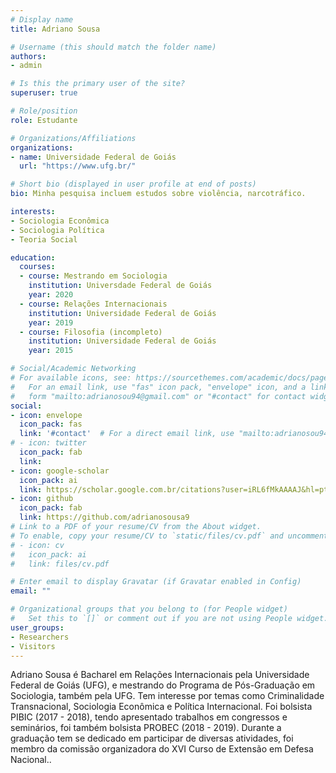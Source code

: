 ```yaml
---
# Display name
title: Adriano Sousa

# Username (this should match the folder name)
authors:
- admin

# Is this the primary user of the site?
superuser: true

# Role/position
role: Estudante

# Organizations/Affiliations
organizations:
- name: Universidade Federal de Goiás
  url: "https://www.ufg.br/"

# Short bio (displayed in user profile at end of posts)
bio: Minha pesquisa incluem estudos sobre violência, narcotráfico.

interests:
- Sociologia Econômica
- Sociologia Política
- Teoria Social

education:
  courses:
  - course: Mestrando em Sociologia
    institution: Universdade Federal de Goiás
    year: 2020
  - course: Relações Internacionais
    institution: Universidade Federal de Goiás  
    year: 2019
  - course: Filosofia (incompleto)
    institution: Universidade Federal de Goiás
    year: 2015

# Social/Academic Networking
# For available icons, see: https://sourcethemes.com/academic/docs/page-builder/#icons
#   For an email link, use "fas" icon pack, "envelope" icon, and a link in the
#   form "mailto:adrianosou94@gmail.com" or "#contact" for contact widget.
social:
- icon: envelope
  icon_pack: fas
  link: '#contact'  # For a direct email link, use "mailto:adrianosou94@gmail.com".
# - icon: twitter
  icon_pack: fab
  link: 
- icon: google-scholar
  icon_pack: ai
  link: https://scholar.google.com.br/citations?user=iRL6fMkAAAAJ&hl=pt-BR
- icon: github
  icon_pack: fab
  link: https://github.com/adrianosousa9
# Link to a PDF of your resume/CV from the About widget.
# To enable, copy your resume/CV to `static/files/cv.pdf` and uncomment the lines below.
# - icon: cv
#   icon_pack: ai
#   link: files/cv.pdf

# Enter email to display Gravatar (if Gravatar enabled in Config)
email: ""

# Organizational groups that you belong to (for People widget)
#   Set this to `[]` or comment out if you are not using People widget.
user_groups:
- Researchers
- Visitors
---
```


Adriano Sousa é Bacharel em Relações Internacionais pela Universidade Federal de Goiás (UFG), e mestrando do Programa de Pós-Graduação em Sociologia, também pela UFG. Tem interesse por temas como Criminalidade Transnacional, Sociologia Econômica e Política Internacional. Foi bolsista PIBIC (2017 - 2018), tendo apresentado trabalhos em congressos e seminários, foi também bolsista PROBEC (2018 - 2019). Durante a graduação tem se dedicado em participar de diversas atividades, foi membro da comissão organizadora do XVI Curso de Extensão em Defesa Nacional..
